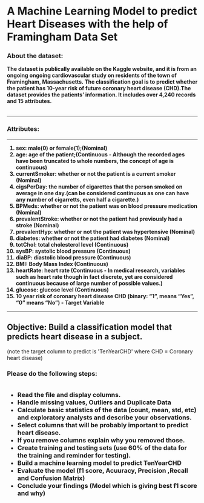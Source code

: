 <h1>A Machine Learning Model to predict Heart Diseases with the help of Framingham Data Set</h1>

<h3>About the dataset:</h3>

<b>The dataset is publically available on the Kaggle website, and it is from an ongoing ongoing cardiovascular study on residents of the town of Framingham, Massachusetts. The classification goal is to predict whether the patient has 10-year risk of future coronary heart disease (CHD).The dataset provides the patients’ information. It includes over 4,240 records and 15 attributes.</b>
<br></br>
<hr></hr>
<h3>Attributes:</h3>
<hr></hr>
<ol><b>
    <li>sex: male(0) or female(1);(Nominal)</li > 
    <li>age: age of the patient;(Continuous - Although the recorded ages have been truncated to whole numbers, the concept of age is continuous)</li >
    <li>currentSmoker: whether or not the patient is a current smoker (Nominal)</li >
    <li>cigsPerDay: the number of cigarettes that the person smoked on average in one day.(can be considered continuous as one can have any number of cigarretts, even half a           cigarette.)</li >
    <li>BPMeds: whether or not the patient was on blood pressure medication (Nominal)</li >
      <li>prevalentStroke: whether or not the patient had previously had a stroke (Nominal)</li >
      <li>prevalentHyp: whether or not the patient was hypertensive (Nominal)</li >
      <li>diabetes: whether or not the patient had diabetes (Nominal)</li >
      <li>totChol: total cholesterol level (Continuous)</li >
      <li>sysBP: systolic blood pressure (Continuous)</li >
      <li>diaBP: diastolic blood pressure (Continuous)</li >
      <li>BMI: Body Mass Index (Continuous)</li >
      <li>heartRate: heart rate (Continuous - In medical research, variables such as heart rate though in fact discrete, yet are considered continuous because of large number             of possible values.)</li >
      <li>glucose: glucose level (Continuous)</li >
      <li>10 year risk of coronary heart disease CHD (binary: “1”, means “Yes”, “0” means “No”) - Target Variable</li >
    </b>
  </ol>

<hr></hr>
<h2>Objective: Build a classification model that predicts heart disease in a subject.</h2>(note the target column to predict is 'TenYearCHD' where CHD = Coronary heart disease) 

<h3>Please do the following steps: 
<br></br>
<ul>
    <li>Read the file and display columns.</li>
    <li>Handle missing values, Outliers and Duplicate Data</li>
    <li>Calculate basic statistics of the data (count, mean, std, etc) and exploratory analysts and describe your observations.</li>
    <li>Select columns that will be probably important to predict heart disease.</li>
    <li>If you remove columns explain why you removed those.</li>
    <li>Create training and testing sets (use 60% of the data for the training and reminder for testing).</li>
    <li>Build a machine learning model to predict TenYearCHD</li>
    <li>Evaluate the model (f1 score, Acuuracy, Precision ,Recall and Confusion Matrix)</li>
    <li>Conclude your findings (Model which is giving best f1 score and why)</li>

